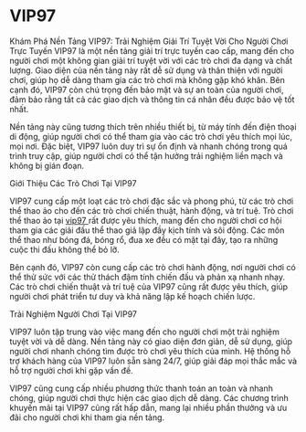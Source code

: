 # VIP97
Khám Phá Nền Tảng VIP97: Trải Nghiệm Giải Trí Tuyệt Vời Cho Người Chơi Trực Tuyến
VIP97 là một nền tảng giải trí trực tuyến cao cấp, mang đến cho người chơi một không gian giải trí tuyệt vời với các trò chơi đa dạng và chất lượng. Giao diện của nền tảng này rất dễ sử dụng và thân thiện với người chơi, giúp họ dễ dàng tham gia các trò chơi mà không gặp khó khăn. Bên cạnh đó, VIP97 còn chú trọng đến bảo mật và sự an toàn của người chơi, đảm bảo rằng tất cả các giao dịch và thông tin cá nhân đều được bảo vệ tốt nhất.

Nền tảng này cũng tương thích trên nhiều thiết bị, từ máy tính đến điện thoại di động, giúp người chơi có thể tham gia vào các trò chơi yêu thích mọi lúc, mọi nơi. Đặc biệt, VIP97 luôn duy trì sự ổn định và nhanh chóng trong quá trình truy cập, giúp người chơi có thể tận hưởng trải nghiệm liền mạch và không bị gián đoạn.

Giới Thiệu Các Trò Chơi Tại VIP97

VIP97 cung cấp một loạt các trò chơi đặc sắc và phong phú, từ các trò chơi thể thao ảo cho đến các trò chơi chiến thuật, hành động, và trí tuệ. Trò chơi thể thao ảo tại <a href="https://vip97.online"> vip97 </a> rất được yêu thích, mang đến cho người chơi cơ hội tham gia các giải đấu thể thao giả lập đầy kịch tính và sôi động. Các môn thể thao như bóng đá, bóng rổ, đua xe đều có mặt tại đây, tạo ra những cuộc thi đấu không thể bỏ lỡ.

Bên cạnh đó, VIP97 còn cung cấp các trò chơi hành động, nơi người chơi có thể thử sức với các thử thách đậm tính chiến đấu và phản xạ nhanh nhạy. Các trò chơi chiến thuật và trí tuệ của VIP97 cũng rất được yêu thích, giúp người chơi phát triển tư duy và khả năng lập kế hoạch chiến lược.

Trải Nghiệm Người Chơi Tại VIP97

VIP97 luôn tập trung vào việc mang đến cho người chơi một trải nghiệm tuyệt vời và dễ dàng. Nền tảng này có giao diện đơn giản, dễ sử dụng, giúp người chơi nhanh chóng tìm được trò chơi yêu thích của mình. Hệ thống hỗ trợ khách hàng của VIP97 luôn sẵn sàng 24/7, giúp giải đáp mọi thắc mắc và hỗ trợ người chơi khi gặp vấn đề.

VIP97 cũng cung cấp nhiều phương thức thanh toán an toàn và nhanh chóng, giúp người chơi thực hiện các giao dịch dễ dàng. Các chương trình khuyến mãi tại VIP97 cũng rất hấp dẫn, mang lại nhiều phần thưởng và ưu đãi cho người chơi khi tham gia nền tảng.
